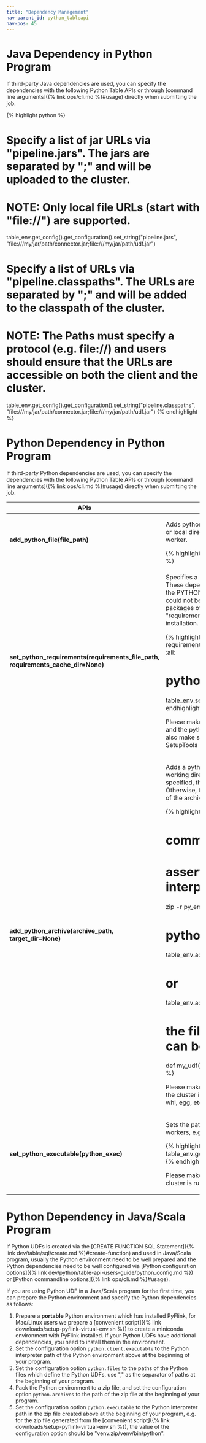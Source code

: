 ```yaml
---
title: "Dependency Management"
nav-parent_id: python_tableapi
nav-pos: 45
---
```

<!--
Licensed to the Apache Software Foundation (ASF) under one
or more contributor license agreements.  See the NOTICE file
distributed with this work for additional information
regarding copyright ownership.  The ASF licenses this file
to you under the Apache License, Version 2.0 (the
"License"); you may not use this file except in compliance
with the License.  You may obtain a copy of the License at

  http://www.apache.org/licenses/LICENSE-2.0

Unless required by applicable law or agreed to in writing,
software distributed under the License is distributed on an
"AS IS" BASIS, WITHOUT WARRANTIES OR CONDITIONS OF ANY
KIND, either express or implied.  See the License for the
specific language governing permissions and limitations
under the License.
-->

# Java Dependency in Python Program

If third-party Java dependencies are used, you can specify the dependencies with the following Python Table APIs or through [command line arguments]({% link ops/cli.md %}#usage) directly when submitting the job.

{% highlight python %}
# Specify a list of jar URLs via "pipeline.jars". The jars are separated by ";" and will be uploaded to the cluster.
# NOTE: Only local file URLs (start with "file://") are supported.
table_env.get_config().get_configuration().set_string("pipeline.jars", "file:///my/jar/path/connector.jar;file:///my/jar/path/udf.jar")

# Specify a list of URLs via "pipeline.classpaths". The URLs are separated by ";" and will be added to the classpath of the cluster.
# NOTE: The Paths must specify a protocol (e.g. file://) and users should ensure that the URLs are accessible on both the client and the cluster.
table_env.get_config().get_configuration().set_string("pipeline.classpaths", "file:///my/jar/path/connector.jar;file:///my/jar/path/udf.jar")
{% endhighlight %}

# Python Dependency in Python Program

If third-party Python dependencies are used, you can specify the dependencies with the following Python Table APIs or through [command line arguments]({% link ops/cli.md %}#usage) directly when submitting the job.

<table class="table table-bordered">
  <thead>
    <tr>
      <th class="text-left" style="width: 20%">APIs</th>
      <th class="text-left">Description</th>
    </tr>
  </thead>

  <tbody>
    <tr>
      <td><strong>add_python_file(file_path)</strong></td>
      <td>
        <p>Adds python file dependencies which could be python files, python packages or local directories. They will be added to the PYTHONPATH of the python UDF worker.</p>
{% highlight python %}
table_env.add_python_file(file_path)
{% endhighlight %}
      </td>
    </tr>
    <tr>
      <td><strong>set_python_requirements(requirements_file_path, requirements_cache_dir=None)</strong></td>
      <td>
        <p>Specifies a requirements.txt file which defines the third-party dependencies. These dependencies will be installed to a temporary directory and added to the PYTHONPATH of the python UDF worker. For the dependencies which could not be accessed in the cluster, a directory which contains the installation packages of these dependencies could be specified using the parameter "requirements_cached_dir". It will be uploaded to the cluster to support offline installation.</p>
{% highlight python %}
# commands executed in shell
echo numpy==1.16.5 > requirements.txt
pip download -d cached_dir -r requirements.txt --no-binary :all:

# python code
table_env.set_python_requirements("requirements.txt", "cached_dir")
{% endhighlight %}
        <p>Please make sure the installation packages matches the platform of the cluster and the python version used. These packages will be installed using pip, so also make sure the version of Pip (version >= 7.1.0) and the version of SetupTools (version >= 37.0.0).</p>
      </td>
    </tr>
    <tr>
      <td><strong>add_python_archive(archive_path, target_dir=None)</strong></td>
      <td>
        <p>Adds a python archive file dependency. The file will be extracted to the working directory of python UDF worker. If the parameter "target_dir" is specified, the archive file will be extracted to a directory named "target_dir". Otherwise, the archive file will be extracted to a directory with the same name of the archive file.</p>
{% highlight python %}
# command executed in shell
# assert the relative path of python interpreter is py_env/bin/python
zip -r py_env.zip py_env

# python code
table_env.add_python_archive("py_env.zip")
# or
table_env.add_python_archive("py_env.zip", "myenv")

# the files contained in the archive file can be accessed in UDF
def my_udf():
    with open("myenv/py_env/data/data.txt") as f:
        ...
{% endhighlight %}
        <p>Please make sure the uploaded python environment matches the platform that the cluster is running on. Currently only zip-format is supported. i.e. zip, jar, whl, egg, etc.</p>
      </td>
    </tr>
    <tr>
      <td><strong>set_python_executable(python_exec)</strong></td>
      <td>
        <p>Sets the path of the python interpreter which is used to execute the python udf workers, e.g., "/usr/local/bin/python3".</p>
{% highlight python %}
table_env.add_python_archive("py_env.zip")
table_env.get_config().set_python_executable("py_env.zip/py_env/bin/python")
{% endhighlight %}
        <p>Please make sure that the specified environment matches the platform that the cluster is running on.</p>
      </td>
    </tr>
  </tbody>
</table>

# Python Dependency in Java/Scala Program

If Python UDFs is created via the [CREATE FUNCTION SQL Statement]({% link  dev/table/sql/create.md %}#create-function) 
and used in Java/Scala program, usually the Python environment need to be well prepared and the Python dependencies need 
to be well configured via [Python configuration options]({% link dev/python/table-api-users-guide/python_config.md %}) 
or [Python commandline options]({% link ops/cli.md %}#usage).

If you are using Python UDF in a Java/Scala program for the first time, you can prepare the Python environment and 
specify the Python dependencies as follows: 

1. Prepare a **portable** Python environment which has installed PyFlink, for Mac/Linux users we prepare a 
[convenient script]({% link downloads/setup-pyflink-virtual-env.sh %}) to create a miniconda environment with PyFlink 
installed. If your Python UDFs have additional dependencies, you need to install them in the environment.
2. Set the configuration option `python.client.executable` to the Python interpreter path of the Python environment 
above at the beginning of your program. 
3. Set the configuration option `python.files` to the paths of the Python files which define the 
Python UDFs, use "," as the separator of paths at the beginning of your program. 
4. Pack the Python environment to a zip file, and set the configuration option `python.archives` to the path of the zip 
file at the beginning of your program. 
5. Set the configuration option `python.executable` to the Python interpreter path in the zip file created above at the 
beginning of your program, e.g. for the zip file generated from the 
[convenient script]({% link downloads/setup-pyflink-virtual-env.sh %}), the value of the configuration option should be 
"venv.zip/venv/bin/python".

